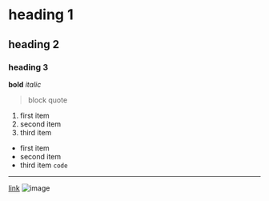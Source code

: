 # heading 1
## heading 2
### heading 3
**bold**
*italic*
> block quote
1. first item
2. second item
3. third item
- first item
- second item
- third item
`code`
---
[link](https://www.example.com)
![image](image.jpg)
